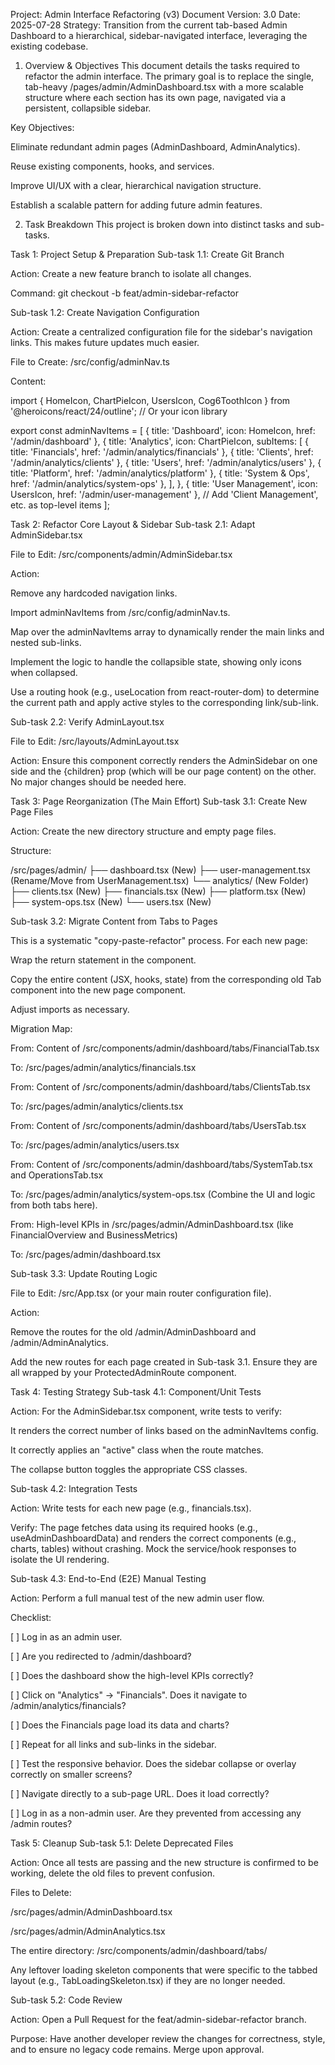Project: Admin Interface Refactoring (v3)
Document Version: 3.0
Date: 2025-07-28
Strategy: Transition from the current tab-based Admin Dashboard to a hierarchical, sidebar-navigated interface, leveraging the existing codebase.

1. Overview & Objectives
This document details the tasks required to refactor the admin interface. The primary goal is to replace the single, tab-heavy /pages/admin/AdminDashboard.tsx with a more scalable structure where each section has its own page, navigated via a persistent, collapsible sidebar.

Key Objectives:

Eliminate redundant admin pages (AdminDashboard, AdminAnalytics).

Reuse existing components, hooks, and services.

Improve UI/UX with a clear, hierarchical navigation structure.

Establish a scalable pattern for adding future admin features.

2. Task Breakdown
This project is broken down into distinct tasks and sub-tasks.

Task 1: Project Setup & Preparation
Sub-task 1.1: Create Git Branch

Action: Create a new feature branch to isolate all changes.

Command: git checkout -b feat/admin-sidebar-refactor

Sub-task 1.2: Create Navigation Configuration

Action: Create a centralized configuration file for the sidebar's navigation links. This makes future updates much easier.

File to Create: /src/config/adminNav.ts

Content:

import { HomeIcon, ChartPieIcon, UsersIcon, Cog6ToothIcon } from '@heroicons/react/24/outline'; // Or your icon library

export const adminNavItems = [
  { title: 'Dashboard', icon: HomeIcon, href: '/admin/dashboard' },
  {
    title: 'Analytics',
    icon: ChartPieIcon,
    subItems: [
      { title: 'Financials', href: '/admin/analytics/financials' },
      { title: 'Clients', href: '/admin/analytics/clients' },
      { title: 'Users', href: '/admin/analytics/users' },
      { title: 'Platform', href: '/admin/analytics/platform' },
      { title: 'System & Ops', href: '/admin/analytics/system-ops' },
    ],
  },
  { title: 'User Management', icon: UsersIcon, href: '/admin/user-management' },
  // Add 'Client Management', etc. as top-level items
];

Task 2: Refactor Core Layout & Sidebar
Sub-task 2.1: Adapt AdminSidebar.tsx

File to Edit: /src/components/admin/AdminSidebar.tsx

Action:

Remove any hardcoded navigation links.

Import adminNavItems from /src/config/adminNav.ts.

Map over the adminNavItems array to dynamically render the main links and nested sub-links.

Implement the logic to handle the collapsible state, showing only icons when collapsed.

Use a routing hook (e.g., useLocation from react-router-dom) to determine the current path and apply active styles to the corresponding link/sub-link.

Sub-task 2.2: Verify AdminLayout.tsx

File to Edit: /src/layouts/AdminLayout.tsx

Action: Ensure this component correctly renders the AdminSidebar on one side and the {children} prop (which will be our page content) on the other. No major changes should be needed here.

Task 3: Page Reorganization (The Main Effort)
Sub-task 3.1: Create New Page Files

Action: Create the new directory structure and empty page files.

Structure:

/src/pages/admin/
├── dashboard.tsx             (New)
├── user-management.tsx       (Rename/Move from UserManagement.tsx)
└── analytics/                (New Folder)
    ├── clients.tsx           (New)
    ├── financials.tsx        (New)
    ├── platform.tsx          (New)
    ├── system-ops.tsx        (New)
    └── users.tsx             (New)

Sub-task 3.2: Migrate Content from Tabs to Pages

This is a systematic "copy-paste-refactor" process. For each new page:

Wrap the return statement in the <AdminLayout> component.

Copy the entire content (JSX, hooks, state) from the corresponding old Tab component into the new page component.

Adjust imports as necessary.

Migration Map:

From: Content of /src/components/admin/dashboard/tabs/FinancialTab.tsx

To: /src/pages/admin/analytics/financials.tsx

From: Content of /src/components/admin/dashboard/tabs/ClientsTab.tsx

To: /src/pages/admin/analytics/clients.tsx

From: Content of /src/components/admin/dashboard/tabs/UsersTab.tsx

To: /src/pages/admin/analytics/users.tsx

From: Content of /src/components/admin/dashboard/tabs/SystemTab.tsx and OperationsTab.tsx

To: /src/pages/admin/analytics/system-ops.tsx (Combine the UI and logic from both tabs here).

From: High-level KPIs in /src/pages/admin/AdminDashboard.tsx (like FinancialOverview and BusinessMetrics)

To: /src/pages/admin/dashboard.tsx

Sub-task 3.3: Update Routing Logic

File to Edit: /src/App.tsx (or your main router configuration file).

Action:

Remove the routes for the old /admin/AdminDashboard and /admin/AdminAnalytics.

Add the new routes for each page created in Sub-task 3.1. Ensure they are all wrapped by your ProtectedAdminRoute component.

Task 4: Testing Strategy
Sub-task 4.1: Component/Unit Tests

Action: For the AdminSidebar.tsx component, write tests to verify:

It renders the correct number of links based on the adminNavItems config.

It correctly applies an "active" class when the route matches.

The collapse button toggles the appropriate CSS classes.

Sub-task 4.2: Integration Tests

Action: Write tests for each new page (e.g., financials.tsx).

Verify: The page fetches data using its required hooks (e.g., useAdminDashboardData) and renders the correct components (e.g., charts, tables) without crashing. Mock the service/hook responses to isolate the UI rendering.

Sub-task 4.3: End-to-End (E2E) Manual Testing

Action: Perform a full manual test of the new admin user flow.

Checklist:

[ ] Log in as an admin user.

[ ] Are you redirected to /admin/dashboard?

[ ] Does the dashboard show the high-level KPIs correctly?

[ ] Click on "Analytics" -> "Financials". Does it navigate to /admin/analytics/financials?

[ ] Does the Financials page load its data and charts?

[ ] Repeat for all links and sub-links in the sidebar.

[ ] Test the responsive behavior. Does the sidebar collapse or overlay correctly on smaller screens?

[ ] Navigate directly to a sub-page URL. Does it load correctly?

[ ] Log in as a non-admin user. Are they prevented from accessing any /admin routes?

Task 5: Cleanup
Sub-task 5.1: Delete Deprecated Files

Action: Once all tests are passing and the new structure is confirmed to be working, delete the old files to prevent confusion.

Files to Delete:

/src/pages/admin/AdminDashboard.tsx

/src/pages/admin/AdminAnalytics.tsx

The entire directory: /src/components/admin/dashboard/tabs/

Any leftover loading skeleton components that were specific to the tabbed layout (e.g., TabLoadingSkeleton.tsx) if they are no longer needed.

Sub-task 5.2: Code Review

Action: Open a Pull Request for the feat/admin-sidebar-refactor branch.

Purpose: Have another developer review the changes for correctness, style, and to ensure no legacy code remains. Merge upon approval.